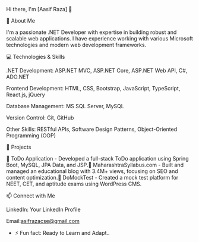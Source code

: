 Hi there, I'm [Aasif Raza] 👋

🚀 About Me

I'm a passionate .NET Developer with expertise in building robust and scalable web applications. I have experience working with various Microsoft technologies and modern web development frameworks.

💻 Technologies & Skills

.NET Development: ASP.NET MVC, ASP.NET Core, ASP.NET Web API, C#, ADO.NET

Frontend Development: HTML, CSS, Bootstrap, JavaScript, TypeScript, React.js, jQuery

Database Management: MS SQL Server, MySQL

Version Control: Git, GitHub

Other Skills: RESTful APIs, Software Design Patterns, Object-Oriented Programming (OOP)

📌 Projects

🔹 ToDo Application - Developed a full-stack ToDo application using Spring Boot, MySQL, JPA Data, and JSP.🔹 MaharashtraSyllabus.com - Built and managed an educational blog with 3.4M+ views, focusing on SEO and content optimization.🔹 DoMockTest - Created a mock test platform for NEET, CET, and aptitude exams using WordPress CMS.

📫 Connect with Me

LinkedIn: Your LinkedIn Profile

Email:asifrazacse@gmail.com

- ⚡ Fun fact: Ready to Learn and Adapt..

<!---
aasifcs/aasifcs is a ✨ special ✨ repository because its `README.md` (this file) appears on your GitHub profile.
You can click the Preview link to take a look at your changes.
--->
